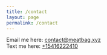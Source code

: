 ```yaml
---
title: /contact
layout: page
permalink: /contact
---
```

Email me here: [contact@meatbag.xyz](mailto:contact@meatbag.xyz)\
Text me here: [+15416222410](sms:+15416222410)
